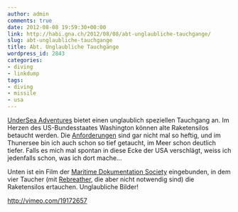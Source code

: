 ```yaml
---
author: admin
comments: true
date: 2012-08-08 19:59:30+00:00
link: http://habi.gna.ch/2012/08/08/abt-unglaubliche-tauchgange/
slug: abt-unglaubliche-tauchgange
title: Abt. Unglaubliche Tauchgänge
wordpress_id: 2843
categories:
- diving
- linkdump
tags:
- diving
- missile
- usa
---
```


[UnderSea Adventures](http://www.underseaadventures.net/) bietet einen unglaublich speziellen Tauchgang an. Im Herzen des US-Bundesstaates Washington können alte Raketensilos betaucht werden. Die [Anforderungen](http://www.underseaadventures.net/silo.htm) sind gar nicht mal so heftig, und im Thunersee bin ich auch schon so tief getaucht, im Meer schon deutlich tiefer. Falls es mich mal spontan in diese Ecke der USA verschlägt, weiss ich jedenfalls schon, was ich dort mache...

Unten ist ein Film der [Maritime Dokumentation Society](http://www.maritimedocumentation.org) eingebunden, in dem vier Taucher (mit [Rebreather](http://de.wikipedia.org/wiki/Rebreather), die aber nicht notwendig sind) die Raketensilos ertauchen. Unglaubliche Bilder!

http://vimeo.com/19172657
